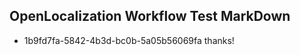 ## OpenLocalization Workflow Test MarkDown
* 1b9fd7fa-5842-4b3d-bc0b-5a05b56069fa thanks!

<!--HONumber=Nov16_HO2-->


